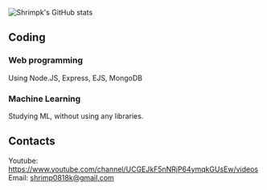 ![Shrimpk's GitHub stats](https://github-readme-stats.vercel.app/api?username=shrimpk&count_private=true)


## Coding

### Web programming
Using Node.JS, Express, EJS, MongoDB

### Machine Learning
Studying ML, without using any libraries.

## Contacts
Youtube: https://www.youtube.com/channel/UCGEJkF5nNRjP64ymqkGUsEw/videos
Email: shrimp0818k@gmail.com


<!--
**shrimpk/shrimpk** is a ✨ _special_ ✨ repository because its `README.md` (this file) appears on your GitHub profile.

Here are some ideas to get you started:

- 🔭 I’m currently working on ...
- 🌱 I’m currently learning ...
- 👯 I’m looking to collaborate on ...
- 🤔 I’m looking for help with ...
- 💬 Ask me about ...
- 📫 How to reach me: ...
- 😄 Pronouns: ...
- ⚡ Fun fact: ...
-->
